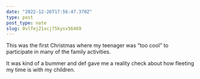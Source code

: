```yaml
---
date: "2022-12-26T17:56:47.370Z"
type: post 
post_type: note
slug: 0vlfej21xcj75kysv56469
---
```

This was the first Christmas where my teenager was “too cool” to participate in many of the family activities. 

It was kind of a bummer and def gave me a reality check about how fleeting my time is with my children. 
